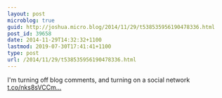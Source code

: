 ```yaml
---
layout: post
microblog: true
guid: http://joshua.micro.blog/2014/11/29/t538535956190478336.html
post_id: 39658
date: 2014-11-29T14:32:32+1100
lastmod: 2019-07-30T17:41:41+1100
type: post
url: /2014/11/29/t538535956190478336.html
---
```

I'm turning off blog comments, and turning on a social network [t.co/nks8sVCCm...](http://t.co/nks8sVCCmD)
